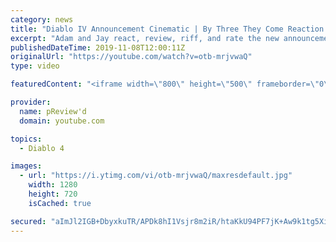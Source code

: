 ```yaml
---
category: news
title: "Diablo IV Announcement Cinematic | By Three They Come Reaction / Review / Rating"
excerpt: "Adam and Jay react, review, riff, and rate the new announcement cinematic everyone wanted to see last year at Blizzcon, Diablo IV 'By Three They Come'."
publishedDateTime: 2019-11-08T12:00:11Z
originalUrl: "https://youtube.com/watch?v=otb-mrjvwaQ"
type: video

featuredContent: "<iframe width=\"800\" height=\"500\" frameborder=\"0\" src=\"https://www.youtube.com/embed/otb-mrjvwaQ\" allow=\"accelerometer; autoplay; encrypted-media; gyroscope; picture-in-picture\" allowfullscreen></iframe>"

provider:
  name: pReview'd
  domain: youtube.com

topics:
  - Diablo 4

images:
  - url: "https://i.ytimg.com/vi/otb-mrjvwaQ/maxresdefault.jpg"
    width: 1280
    height: 720
    isCached: true

secured: "aImJl2IGB+DbyxkuTR/APDk8hI1Vsjr8m2iR/htaKkU94PF7jK+Aw9k1tg5XiWpX+X8XsO+0eAXE2DsJGBs0rwmTQiT/eXjHXDMwDitIs7JchiwH9NxxziuP5a+EliH3ixVv9SqBdpOGFUQevD3NX/h6jLRLsAUsvFZbJwHZzE1j0J5EfR8I2li3DeHzwx6f6+EjvfJw4Q3zgN4daP4lelqZbbVQvon5o9Jd9TsuIM8J0iGpM2TTYCUDXxzfH+cEuDYzWMnQYGxk/6/QYfTIEzpXRXxv4wTCtZkv78xw8L4B/qY4IH3jUtaSRtLX2aINf/PyvlRUq1l8uPDud16LIotv+iP4VU8t5zMZeML0Y7E+R9tk6csPzlzyPO2NGpDwdohhoCmd0M4JJQbFNrZl+eakA1f94mYJ/ewrIQAPQFdkEUT4V18r38xracwJFfpJ;/qG0G2Fw9XopQi4tHO2TTg=="
---
```


